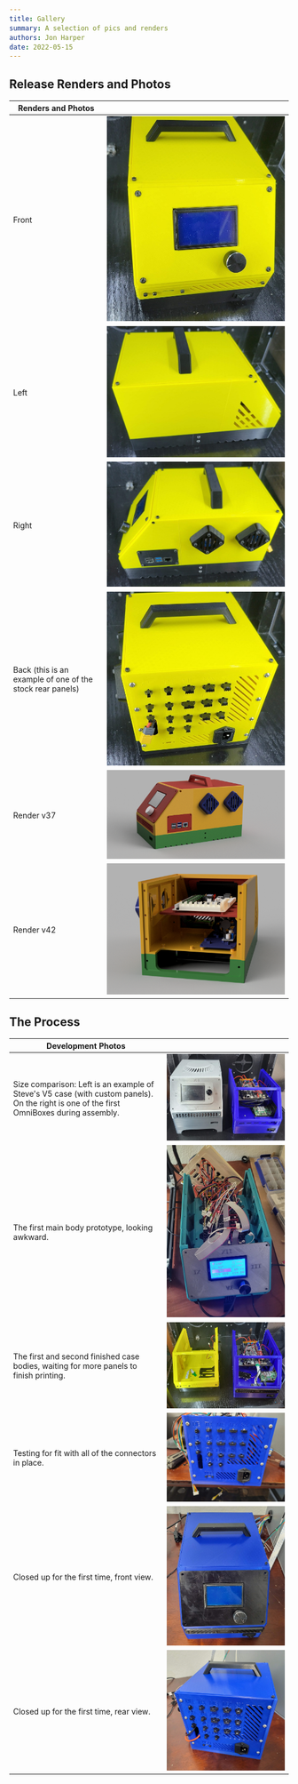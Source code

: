 ```yaml
---
title: Gallery
summary: A selection of pics and renders
authors: Jon Harper
date: 2022-05-15
---
```


## Release Renders and Photos

| Renders and Photos |   |
|--------------------|---|
| Front      | [![front view](img/gallery/view_front.jpg)](img/gallery/view_front.jpg) |
| Left       | [![left view](img/gallery/view_left.jpg)](img/gallery/view_left.jpg) |
| Right      | [![right view](img/gallery/view_right.jpg)](img/gallery/view_right.jpg) |
| Back (this is an example of one of the stock rear panels) | [![back view](img/gallery/view_back.jpg)](img/gallery/view_back.jpg) |
| Render v37 | [![v37](img/gallery/v37.png)](img/gallery/v37.png) |
| Render v42 | [![v37](img/gallery/v42.png)](img/gallery/v42.png) |

## The Process

| Development Photos |   |
|--------------------|---|
| Size comparison: Left is an example of Steve's V5 case (with custom panels). On the right is one of the first OmniBoxes during assembly. | [![size comparison](img/gallery/size_comparison.jpg)](img/gallery/size_comparison.jpg) |
| The first main body prototype, looking awkward. | [![original prototype](img/gallery/prototype.jpg)](img/gallery/prototype.jpg) |
| The first and second finished case bodies, waiting for more panels to finish printing. | [![one and two](img/gallery/one_and_two.jpg)](img/gallery/one_and_two.jpg) |
| Testing for fit with all of the connectors in place. | [![finished rear panel](img/gallery/finished_rear.jpg)](img/gallery/finished_rear.jpg) |
| Closed up for the first time, front view. | [![closed up, front](img/gallery/front_view.jpg)](img/gallery/front_view.jpg)
| Closed up for the first time, rear view. | [![closed up, front](img/gallery/closed_up.jpg)](img/gallery/closed_up.jpg)
